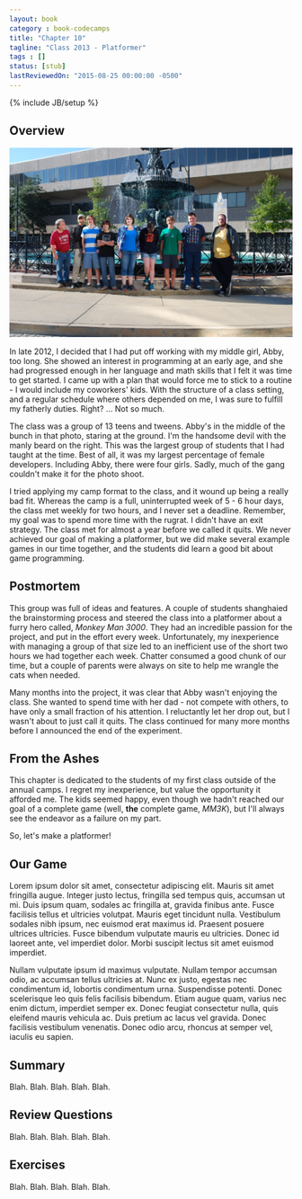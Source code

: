 ```yaml
---
layout: book
category : book-codecamps
title: "Chapter 10"
tagline: "Class 2013 - Platformer"
tags : []
status: [stub]
lastReviewedOn: "2015-08-25 00:00:00 -0500"
---
```

{% include JB/setup %}

## Overview

![The 2013 Class](images/class2013students.jpg)

In late 2012, I decided that I had put off working with my middle girl, Abby, too long. She showed an interest in programming at an early age, and she had progressed enough in her language and math skills that I felt it was time to get started. I came up with a plan that would force me to stick to a routine - I would include my coworkers' kids. With the structure of a class setting, and a regular schedule where others depended on me, I was sure to fulfill my fatherly duties. Right? ... Not so much.

The class was a group of 13 teens and tweens. Abby's in the middle of the bunch in that photo, staring at the ground. I'm the handsome devil with the manly beard on the right. This was the largest group of students that I had taught at the time. Best of all, it was my largest percentage of female developers. Including Abby, there were four girls. Sadly, much of the gang couldn't make it for the photo shoot.

I tried applying my camp format to the class, and it wound up being a really bad fit. Whereas the camp is a full, uninterrupted week of 5 - 6 hour days, the class met weekly for two hours, and I never set a deadline. Remember, my goal was to spend more time with the rugrat. I didn't have an exit strategy. The class met for almost a year before we called it quits. We never achieved our goal of making a platformer, but we did make several example games in our time together, and the students did learn a good bit about game programming.

## Postmortem

This group was full of ideas and features. A couple of students shanghaied the brainstorming process and steered the class into a platformer about a furry hero called, *Monkey Man 3000*. They had an incredible passion for the project, and put in the effort every week. Unfortunately, my inexperience with managing a group of that size led to an inefficient use of the short two hours we had together each week. Chatter consumed a good chunk of our time, but a couple of parents were always on site to help me wrangle the cats when needed.

Many months into the project, it was clear that Abby wasn't enjoying the class. She wanted to spend time with her dad - not compete with others, to have only a small fraction of his attention. I reluctantly let her drop out, but I wasn't about to just call it quits. The class continued for many more months before I announced the end of the experiment.

## From the Ashes

This chapter is dedicated to the students of my first class outside of the annual camps. I regret my inexperience, but value the opportunity it afforded me. The kids seemed happy, even though we hadn't reached our goal of a complete game (well, **the** complete game, *MM3K*), but I'll always see the endeavor as a failure on my part.

So, let's make a platformer!

## Our Game

Lorem ipsum dolor sit amet, consectetur adipiscing elit. Mauris sit amet fringilla augue. Integer justo lectus, fringilla sed tempus quis, accumsan ut mi. Duis ipsum quam, sodales ac fringilla at, gravida finibus ante. Fusce facilisis tellus et ultricies volutpat. Mauris eget tincidunt nulla. Vestibulum sodales nibh ipsum, nec euismod erat maximus id. Praesent posuere ultrices ultricies. Fusce bibendum vulputate mauris eu ultricies. Donec id laoreet ante, vel imperdiet dolor. Morbi suscipit lectus sit amet euismod imperdiet.

Nullam vulputate ipsum id maximus vulputate. Nullam tempor accumsan odio, ac accumsan tellus ultricies at. Nunc ex justo, egestas nec condimentum id, lobortis condimentum urna. Suspendisse potenti. Donec scelerisque leo quis felis facilisis bibendum. Etiam augue quam, varius nec enim dictum, imperdiet semper ex. Donec feugiat consectetur nulla, quis eleifend mauris vehicula ac. Duis pretium ac lacus vel gravida. Donec facilisis vestibulum venenatis. Donec odio arcu, rhoncus at semper vel, iaculis eu sapien.

## Summary

Blah. Blah. Blah. Blah. Blah.

## Review Questions

Blah. Blah. Blah. Blah. Blah.

## Exercises

Blah. Blah. Blah. Blah. Blah.

